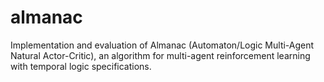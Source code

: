 # almanac
Implementation and evaluation of Almanac (Automaton/Logic Multi-Agent Natural Actor-Critic), an algorithm for multi-agent reinforcement learning with temporal logic specifications.
